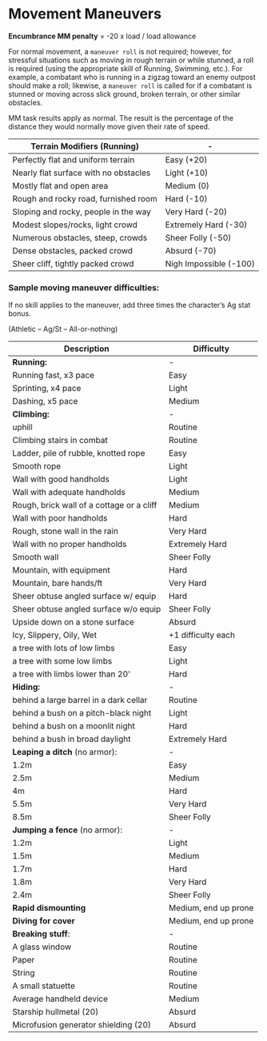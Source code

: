 # Movement Maneuvers
**Encumbrance MM penalty** = -20 x load / load allowance

For normal movement, a `maneuver roll` is not required; however, for stressful situations such as moving in rough terrain or while stunned, a roll is required (using the appropriate skill of Running, Swimming, etc.). For example, a combatant who is running in a zigzag toward an enemy outpost should make a roll; likewise, a `maneuver roll` is called for if a combatant is stunned or moving across slick ground, broken terrain, or other similar obstacles.

MM task results apply as normal. The result is the percentage of the distance they would normally move given their rate of speed.

**Terrain Modifiers (Running)** | -
--- | ---
Perfectly flat and uniform terrain | Easy (+20)
Nearly flat surface with no obstacles | Light (+10)
Mostly flat and open area | Medium (0)
Rough and rocky road, furnished room | Hard (-10)
Sloping and rocky, people in the way | Very Hard (-20)
Modest slopes/rocks, light crowd | Extremely Hard (-30)
Numerous obstacles, steep, crowds | Sheer Folly (-50)
Dense obstacles, packed crowd | Absurd (-70)
Sheer cliff, tightly packed crowd | Nigh Impossible (-100)

### Sample moving maneuver difficulties:
If no skill applies to the maneuver, add three times the character’s Ag stat bonus.

(Athletic – Ag/St – All-or-nothing)

| Description | Difficulty |
| --- | --- |
**Running:** | -
Running fast, x3 pace | Easy
Sprinting, x4 pace | Light
Dashing, x5 pace |	Medium
**Climbing:** | -
uphill | Routine
Climbing stairs in combat | Routine
Ladder, pile of rubble, knotted rope | Easy
Smooth rope | Light
Wall with good handholds | Light
Wall with adequate handholds | Medium
Rough, brick wall of a cottage or a cliff | Medium
Wall with poor handholds | Hard
Rough, stone wall in the rain | Very Hard
Wall with no proper handholds | Extremely Hard
Smooth wall | Sheer Folly
Mountain, with equipment | Hard
Mountain, bare hands/ft | Very Hard
Sheer obtuse angled surface w/ equip | Hard
Sheer obtuse angled surface w/o equip | Sheer Folly
Upside down on a stone surface | Absurd
Icy, Slippery, Oily, Wet |  +1 difficulty each
a tree with lots of low limbs | Easy
a tree with some low limbs | Light
a tree with limbs lower than 20' | Hard
**Hiding:** | -
behind a large barrel in a dark cellar | Routine
behind a bush on a pitch-black night | Light
behind a bush on a moonlit night | Hard
behind a bush in broad daylight | Extremely Hard
**Leaping a ditch** (no armor): | -
1.2m | Easy
2.5m | Medium
4m | Hard
5.5m | Very Hard
8.5m | Sheer Folly
**Jumping a fence** (no armor): | -
1.2m | Light
1.5m | Medium
1.7m | Hard
1.8m | Very Hard
2.4m | Sheer Folly
**Rapid dismounting** | Medium, end up prone
**Diving for cover** | Medium, end up prone
**Breaking stuff**: | -
A glass window | Routine
Paper | Routine
String | Routine
A small statuette | Routine
Average handheld device | Medium
Starship hullmetal (20) | Absurd
Microfusion generator shielding (20) | Absurd
